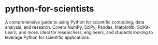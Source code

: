 # python-for-scientists
A comprehensive guide to using Python for scientific computing, data analysis, and research. Covers NumPy, SciPy, Pandas, Matplotlib, SciKit-Learn, and more. Ideal for researchers, engineers, and students looking to leverage Python for scientific applications.
